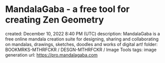# MandalaGaba - a free tool for creating Zen Geometry

created: December 10, 2022 8:40 PM (UTC)
description: MandalaGaba is a free online mandala creation suite for designing, sharing and collaborating on mandalas, drawings, sketches, doodles and works of digital art!
folder: BOOKMRKS-MTHRFCKR / DESGN-MTHRFCKR / Image Tools
tags: image generation
url: https://pro.mandalagaba.com